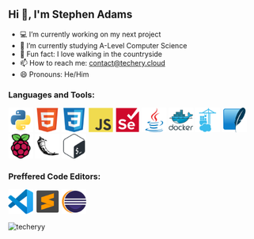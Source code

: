 ## Hi 👋, I'm Stephen Adams
- 💻 I’m currently working on my next project
- 🏫 I’m currently studying A-Level Computer Science
- 🌷 Fun fact: I love walking in the countryside
- 📫 How to reach me: contact@techery.cloud
- 😄 Pronouns: He/Him

<h3>Languages and Tools:</h3>
<p>
  <a href="https://www.python.org/"><img src="https://raw.githubusercontent.com/devicons/devicon/master/icons/python/python-original.svg" alt="python" title="Python [Advanced]" width="50" height="50"/></a>
  <a href="https://www.w3schools.com/html/"><img src="https://raw.githubusercontent.com/devicons/devicon/master/icons/html5/html5-original.svg" alt="html" title="HTML [Advanced]" width="50" height="50"/></a>
  <a href="https://www.w3schools.com/css/"><img src="https://raw.githubusercontent.com/devicons/devicon/master/icons/css3/css3-original.svg" alt="css" title="CSS [Intermediate]" width="50" height="50"/></a>
  <a href="https://www.w3schools.com/js/"><img src="https://raw.githubusercontent.com/devicons/devicon/master/icons/javascript/javascript-original.svg" alt="javascript" title="JavaScript [Intermediate]" width="50" height="50"/></a>
  <a href="https://www.selenium.dev/"><img src="https://raw.githubusercontent.com/devicons/devicon/master/icons/selenium/selenium-original.svg" alt="selenium" title="Selenium [Beginner]" width="50" height="50"/></a>
  <a href="https://www.java.com/en/"><img src="https://raw.githubusercontent.com/devicons/devicon/master/icons/java/java-original.svg" alt="java" title="Java [Beginner]" width="50" height="50"/></a>
  <a href="https://www.docker.com/"><img src="https://raw.githubusercontent.com/devicons/devicon/master/icons/docker/docker-original-wordmark.svg" alt="docker" title="Docker [Intermediate]" width="50" height="50"/></a>
  <a href="https://www.portainer.io/"><img src="https://raw.githubusercontent.com/devicons/devicon/master/icons/portainer/portainer-original.svg" alt="portainer" title="Portainer [Intermediate]" width="50" height="50"/></a>
  <a href="https://www.sqlite.org/index.html"><img src="https://raw.githubusercontent.com/devicons/devicon/master/icons/sqlite/sqlite-original.svg" alt="sqlite" title="SQLite [Intermediate]" width="50" height="50"/></a>
  <a href="https://www.raspberrypi.com/"><img src="https://raw.githubusercontent.com/devicons/devicon/master/icons/raspberrypi/raspberrypi-original.svg" alt="raspberry-pi" title="Raspberry Pi [Advanced]" width="50" height="50"/></a>
  <a href="https://flask.palletsprojects.com/"><img src="https://raw.githubusercontent.com/devicons/devicon/master/icons/flask/flask-original.svg" alt="flask" title="Flask [Advanced]" width="50" height="50"/></a>
  <a href="https://www.gnu.org/software/bash/"><img src="https://raw.githubusercontent.com/devicons/devicon/master/icons/bash/bash-plain.svg" alt="bash" title="Bash [Beginner]" width="50" height="50"/></a>
</p>

<h3>Preffered Code Editors:</h3>
<p>
  <a href="https://code.visualstudio.com/"><img src="https://raw.githubusercontent.com/devicons/devicon/master/icons/vscode/vscode-original.svg" alt="vs-code" title="VS Code" width="50" height="50"/></a>
  <a href="https://www.sublimetext.com/"><img src="assets/sublime-text-original.png" alt="sublime-text" title="Sublime Text" width="50" height="50"/></a>
  <a href="https://eclipseide.org/"><img src="https://raw.githubusercontent.com/devicons/devicon/master/icons/eclipse/eclipse-original.svg" alt="eclipse" title="Eclipse IDE" width="50" height="50"/></a>
</p>
<img src="https://komarev.com/ghpvc/?username=techeryy&label=Profile%20views&color=0e75b6&style=flat" alt="techeryy" />
